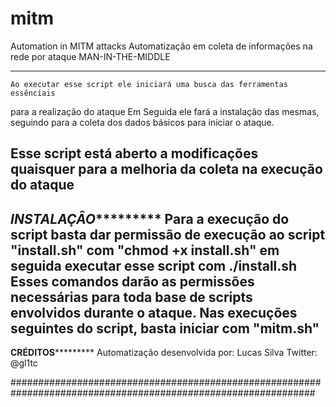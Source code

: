 # mitm
 Automation in MITM attacks
Automatização em coleta de informações na rede por ataque MAN-IN-THE-MIDDLE

-------------------------------------------------------------------------------------------------------------
    Ao executar esse script ele iniciará uma busca das ferramentas essênciais
para a realização do ataque
    Em Seguida ele fará a instalação das mesmas, seguindo para a coleta dos dados
básicos para iniciar o ataque.

Esse script está aberto a modificações quaisquer para a melhoria da coleta na execução do ataque
-------------------------------------------------------------------------------------------------------------
*********************************************INSTALAÇÂO******************************************************
    Para a execução do script basta dar permissão de execução ao script "install.sh" com "chmod +x install.sh"
em seguida executar esse script com ./install.sh
    Esses comandos darão as permissões necessárias para toda base de scripts envolvidos durante o ataque.
Nas execuções seguintes do script, basta iniciar com "mitm.sh"
-------------------------------------------------------------------------------------------------------------
**********************************************CRÉDITOS*******************************************************
Automatização desenvolvida por: Lucas Silva
Twitter: @gl1tc

###############################################################################################################
